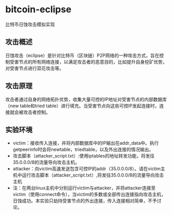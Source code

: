 # bitcoin-eclipse
比特币日蚀攻击模拟实现
## 攻击概述
日蚀攻击（eclipse）是针对比特币（区块链）P2P网络的一种攻击方式，旨在控制受害节点的所有网络连接，以满足攻击者的恶意目的，比如提升自身挖矿优势，对受害节点进行双花攻击等。
## 攻击原理
攻击者通过自身的网络拓扑优势，收集大量可控的IP地址对受害节点的内部数据库（new table和tried table）进行填充。当受害节点向这些可控IP发起连接时，连接就会被攻击者控制。
## 实验环境
* victim：接收传入连接，并将内部数据库中的IP输出在addr_data中。执行getpeerinfo时会将newtable，triedtable，以及外出连接的情况输出。
* 攻击脚本（attacker_script.txt）:使用iptables的地址转发功能，将发往35.0.0.0/8的流量导向攻击主机。
* attacker：向victim高速发送包含可控IP的addr（35.0.0.0/8）。请在victim主机中运行攻击脚本（attacker_script.txt）,将发往35.0.0.0/8的流量导向攻击主机
* 注：在两台linux主机中分别运行victim与attacker，并将attacker连接至victim（使用connect命令），当victim的多数或全部传出连接指向攻击主机，日蚀成功。本实验只劫持受害节点的外出连接，传入连接相对简单，不予讨论。
